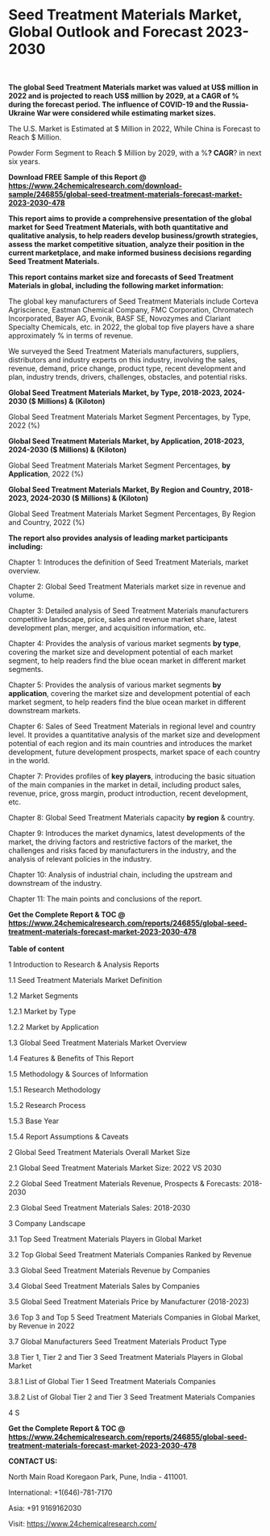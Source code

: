 <h1>Seed Treatment Materials Market, Global Outlook and Forecast 2023-2030</h1><br/><p><strong>The global Seed Treatment Materials market was valued at US$ million in 2022 and is projected to reach US$ million by 2029, at a <strong>CAGR</strong> of % during the forecast period. The influence of COVID-19 and the Russia-Ukraine War were considered while estimating market sizes.</strong></p><p>The U.S. Market is Estimated at $ Million in 2022, While China is Forecast to Reach $ Million.</p><p>Powder Form Segment to Reach $ Million by 2029, with a %<strong>? <strong>CAGR</strong></strong>? in next six years.</p><div><b>Download FREE Sample of this Report @ <a href="https://www.24chemicalresearch.com/download-sample/246855/global-seed-treatment-materials-forecast-market-2023-2030-478">https://www.24chemicalresearch.com/download-sample/246855/global-seed-treatment-materials-forecast-market-2023-2030-478</a></b></div><p><strong>This report aims to provide a comprehensive presentation of the global market for Seed Treatment Materials, with both quantitative and qualitative analysis, to help readers develop business/growth strategies, assess the market competitive situation, analyze their position in the current marketplace, and make informed business decisions regarding Seed Treatment Materials.</strong></p><p><strong>This report contains market size and forecasts of Seed Treatment Materials in global, including the following market information:</strong></p><p>The global key manufacturers of Seed Treatment Materials include Corteva Agriscience, Eastman Chemical Company, FMC Corporation, Chromatech Incorporated, Bayer AG, Evonik, BASF SE, Novozymes and Clariant Specialty Chemicals, etc. in 2022, the global top five players have a share approximately % in terms of revenue.</p><p>We surveyed the Seed Treatment Materials manufacturers, suppliers, distributors and industry experts on this industry, involving the sales, revenue, demand, price change, product type, recent development and plan, industry trends, drivers, challenges, obstacles, and potential risks.</p><p><strong>Global Seed Treatment Materials Market, by Type, 2018-2023, 2024-2030 ($ Millions) & (Kiloton)</strong></p><p>Global Seed Treatment Materials Market Segment Percentages, by Type, 2022 (%)</p><p><strong>Global Seed Treatment Materials Market, <strong>by Application</strong>, 2018-2023, 2024-2030 ($ Millions) & (Kiloton)</strong></p><p>Global Seed Treatment Materials Market Segment Percentages, <strong>by Application</strong>, 2022 (%)</p><p><strong>Global Seed Treatment Materials Market, By Region and Country, 2018-2023, 2024-2030 ($ Millions) & (Kiloton)</strong></p><p>Global Seed Treatment Materials Market Segment Percentages, By Region and Country, 2022 (%)</p><p><strong>The report also provides analysis of leading market participants including:</strong></p><p>Chapter 1: Introduces the definition of Seed Treatment Materials, market overview.</p><p>Chapter 2: Global Seed Treatment Materials market size in revenue and volume.</p><p>Chapter 3: Detailed analysis of Seed Treatment Materials manufacturers competitive landscape, price, sales and revenue market share, latest development plan, merger, and acquisition information, etc.</p><p>Chapter 4: Provides the analysis of various market segments <strong>by type</strong>, covering the market size and development potential of each market segment, to help readers find the blue ocean market in different market segments.</p><p>Chapter 5: Provides the analysis of various market segments <strong><strong>by application</strong></strong>, covering the market size and development potential of each market segment, to help readers find the blue ocean market in different downstream markets.</p><p>Chapter 6: Sales of Seed Treatment Materials in regional level and country level. It provides a quantitative analysis of the market size and development potential of each region and its main countries and introduces the market development, future development prospects, market space of each country in the world.</p><p>Chapter 7: Provides profiles of <strong><strong>key players</strong></strong>, introducing the basic situation of the main companies in the market in detail, including product sales, revenue, price, gross margin, product introduction, recent development, etc.</p><p>Chapter 8: Global Seed Treatment Materials capacity <strong>by region</strong> & country.</p><p>Chapter 9: Introduces the market dynamics, latest developments of the market, the driving factors and restrictive factors of the market, the challenges and risks faced by manufacturers in the industry, and the analysis of relevant policies in the industry.</p><p>Chapter 10: Analysis of industrial chain, including the upstream and downstream of the industry.</p><p>Chapter 11: The main points and conclusions of the report.</p><div><b>Get the Complete Report & TOC @ <a href="https://www.24chemicalresearch.com/reports/246855/global-seed-treatment-materials-forecast-market-2023-2030-478">https://www.24chemicalresearch.com/reports/246855/global-seed-treatment-materials-forecast-market-2023-2030-478</a></b></div><br><b>Table of content</b><p>1 Introduction to Research & Analysis Reports<br />
 
  1.1 Seed Treatment Materials Market Definition<br />
 
  1.2 Market Segments<br />
 
  1.2.1 Market by Type<br />
 
  1.2.2 Market by Application<br />
 
  1.3 Global Seed Treatment Materials Market Overview<br />
 
  1.4 Features & Benefits of This Report<br />
 
  1.5 Methodology & Sources of Information<br />
 
  1.5.1 Research Methodology<br />
 
  1.5.2 Research Process<br />
 
  1.5.3 Base Year<br />
 
  1.5.4 Report Assumptions & Caveats<br />
 
 2 Global Seed Treatment Materials Overall Market Size<br />
 
  2.1 Global Seed Treatment Materials Market Size: 2022 VS 2030<br />
 
  2.2 Global Seed Treatment Materials Revenue, Prospects & Forecasts: 2018-2030<br />
 
  2.3 Global Seed Treatment Materials Sales: 2018-2030<br />
 
 3 Company Landscape<br />
 
  3.1 Top Seed Treatment Materials Players in Global Market<br />
 
  3.2 Top Global Seed Treatment Materials Companies Ranked by Revenue<br />
 
  3.3 Global Seed Treatment Materials Revenue by Companies<br />
 
  3.4 Global Seed Treatment Materials Sales by Companies<br />
 
  3.5 Global Seed Treatment Materials Price by Manufacturer (2018-2023)<br />
 
  3.6 Top 3 and Top 5 Seed Treatment Materials Companies in Global Market, by Revenue in 2022<br />
 
  3.7 Global Manufacturers Seed Treatment Materials Product Type<br />
 
  3.8 Tier 1, Tier 2 and Tier 3 Seed Treatment Materials Players in Global Market<br />
 
  3.8.1 List of Global Tier 1 Seed Treatment Materials Companies<br />
 
  3.8.2 List of Global Tier 2 and Tier 3 Seed Treatment Materials Companies<br />
 
 4 S<br><div><b>Get the Complete Report & TOC @ <a href="https://www.24chemicalresearch.com/reports/246855/global-seed-treatment-materials-forecast-market-2023-2030-478">https://www.24chemicalresearch.com/reports/246855/global-seed-treatment-materials-forecast-market-2023-2030-478</a></b></div></p>
 
 <b>CONTACT US:</b><br>
 
 North Main Road Koregaon Park, Pune, India - 411001.<br/>
 
 International: +1(646)-781-7170<br/>
 
 Asia: +91 9169162030<br/>
 
 Visit: <a href="https://www.24chemicalresearch.com/">https://www.24chemicalresearch.com/</a>
 
 <br>